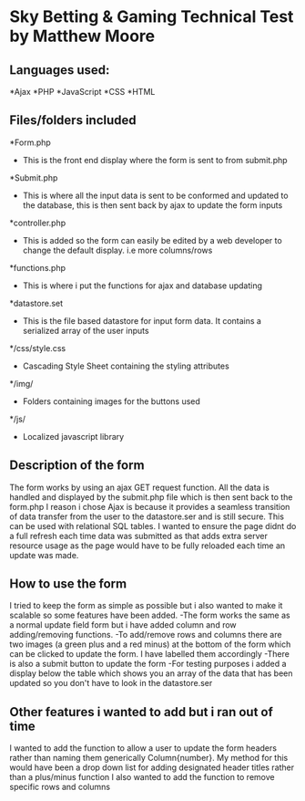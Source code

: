 # Sky Betting & Gaming Technical Test by Matthew Moore

## Languages used:
*Ajax
*PHP
*JavaScript
*CSS
*HTML

## Files/folders included

*Form.php 
  - This is the front end display where the form is sent to from submit.php

*Submit.php
 - This is where all the input data is sent to be conformed and updated to the database, this is then sent back by ajax to update
  the form inputs
  
*controller.php
 - This is added so the form can easily be edited by a web developer to change the default display. i.e more columns/rows

*functions.php
 - This is where i put the functions for ajax and database updating
 
*datastore.set
 - This is the file based datastore for input form data. It contains a serialized array of the user inputs
 
*/css/style.css
 - Cascading Style Sheet containing the styling attributes
 
*/img/
 - Folders containing images for the buttons used
 
*/js/
 - Localized javascript library

## Description of the form

The form works by using an ajax GET request function. All the data is handled and displayed by the submit.php file which is then sent back to the form.php
I reason i chose Ajax is because it provides a seamless transition of data transfer from the user to the datastore.ser and is still secure. This can be used with relational SQL tables.
I wanted to ensure the page didnt do a full refresh each time data was submitted as that adds extra server resource usage as the page would have to be fully reloaded each time an update was made.



## How to use the form

I tried to keep the form as simple as possible but i also wanted to make it scalable so some features have been added.
 -The form works the same as a normal update field form but i have added column and row adding/removing functions.
 -To add/remove rows and columns there are two images (a green plus and a red minus) at the bottom of the form which can be clicked to update the form. I have labelled them accordingly
 -There is also a submit button to update the form
 -For testing purposes i added a display below the table which shows you an array of the data that has been updated so you don't have
to look in the datastore.ser

## Other features i wanted to add but i ran out of time

I wanted to add the function to allow a user to update the form headers rather than naming them generically Column{number}. My method for this would have been a drop down list for adding designated header titles rather than a plus/minus function
I also wanted to add the function to remove specific rows and columns

